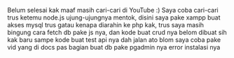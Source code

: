 Belum selesai kak maaf masih cari-cari di YouTube :)
Saya coba cari-cari trus ketemu node.js ujung-ujungnya mentok, disini saya pake xampp buat akses mysql trus gatau kenapa diarahin ke php kak, trus saya masih bingung cara fetch db pake js nya, dan kode buat crud nya belom dibuat sih kak baru sampe kode buat test api nya dah jalan ato blom
saya coba pake vid yang di docs pas bagian buat db pake pgadmin nya error instalasi nya
